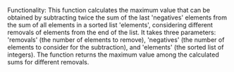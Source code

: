 Functionality: This function calculates the maximum value that can be obtained by subtracting twice the sum of the last 'negatives' elements from the sum of all elements in a sorted list 'elements', considering different removals of elements from the end of the list. It takes three parameters: 'removals' (the number of elements to remove), 'negatives' (the number of elements to consider for the subtraction), and 'elements' (the sorted list of integers). The function returns the maximum value among the calculated sums for different removals.
